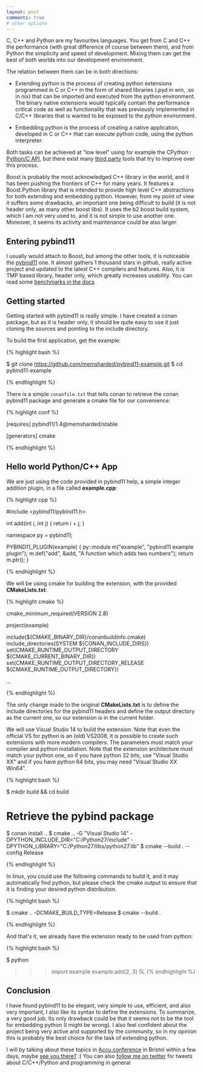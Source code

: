 ```yaml
---
layout: post
comments: true
# other options
---
```


C, C++ and Python are my favourites languages. You get from C and C++ the performance (with great difference of course between them), and from Python the simplicity and speed of development. Mixing them can get the best of both worlds into our development environment.

The relation between them can be in both directions:

- Extending python is the process of creating python extensions programmed in C or C++ in the form of shared libraries (.pyd in win, .so in nix) that can be imported and executed from the python environment. The binary native extensions would typically contain the performance critical code as well as functionality that was previously implemented in C/C++ libraries that is wanted to be exposed to the python environment.

- Embedding python is the process of creating a native application, developed in C or C++ that can execute python code, using the python interpreter.

Both tasks can be achieved at "low level" using for example the CPython : [Python/C API](https://docs.python.org/2/extending/), but there exist many [third party](https://wiki.python.org/moin/IntegratingPythonWithOtherLanguages) tools that try to improve over this process.

Boost is probably the most acknowledged C++ library in the world, and it has been pushing the frontiers of C++ for many years. It features a Boost.Python library that is intended to provide high level C++ abstractions for both extending and embedding python. However, from my point of view it suffers some drawbacks, an important one being difficult to build (it is not header only, as many other boost libs). It uses the b2 boost build system, which I am not very used to, and it is not simple to use another one. Moreover, it seems its activity and maintenance could be also larger.


<h2>Entering pybind11</h2>

I usually would attach to Boost, but among the other tools, it is noticeable the [pybind11](https://github.com/pybind/pybind11) one. It almost gathers 1 thousand stars in github, really active project and updated to the latest C++ compilers and features. Also, it is TMP based library, header only, which greatly increases usability. You can read some [benchmarks in the docs](http://pybind11.readthedocs.org/en/latest/benchmark.html)

<h2>Getting started</h2> 

Getting started with pybind11 is really simple. I have created a conan package, but as it is header only, it should be quite easy to use it just cloning the sources and pointing to the include directory.

To build the first application, get the example:

{% highlight bash %}

$ git clone https://github.com/memsharded/pybind11-example.git
$ cd pybind11-example

{% endhighlight %}

There is a simple ``conanfile.txt`` that tells conan to retrieve the conan pybind11 package and generate a cmake file for our convenience:

{% highlight conf %}

[requires]
pybind11/1.4@memsharded/stable

[generators]
cmake

{% endhighlight %}


<h2>Hello world Python/C++ App</h2> 

We are just using the code provided in pybind11 help, a simple integer addition plugin, in a file called **example.cpp**:

{% highlight cpp %}

#include <pybind11/pybind11.h>

int add(int i, int j) {
    return i + j;
}

namespace py = pybind11;

PYBIND11_PLUGIN(example) {
    py::module m("example", "pybind11 example plugin");
    m.def("add", &add, "A function which adds two numbers");
    return m.ptr();
}

{% endhighlight %}


We will be using cmake for building the extension, with the provided **CMakeLists.txt**:

{% highlight cmake %}

cmake_minimum_required(VERSION 2.8)

project(example)

include(${CMAKE_BINARY_DIR}/conanbuildinfo.cmake)
include_directories(SYSTEM ${CONAN_INCLUDE_DIRS})
set(CMAKE_RUNTIME_OUTPUT_DIRECTORY ${CMAKE_CURRENT_BINARY_DIR})
set(CMAKE_RUNTIME_OUTPUT_DIRECTORY_RELEASE ${CMAKE_RUNTIME_OUTPUT_DIRECTORY})

... 

{% endhighlight %}

The only change made to the original **CMakeLists.txt** is to define the include directories for the pybind11 headers and define the output directory as the current one, so our extension is in the current folder.

We will use Visual Studio 14 to build the extension. Note that even the official VS for python is an (old) VS2008, it is possible to create such extensions with more modern compilers. The parameters must match your compiler and python installation. Note that the extension architecture must match your python one, so if you have python 32 bits, use "Visual Studio XX" and if you have python 64 bits, you may need "Visual Studio XX Win64".

{% highlight bash %}

$ mkdir build && cd build
# Retrieve the pybind package
$ conan install ..
$ cmake .. -G "Visual Studio 14" -DPYTHON_INCLUDE_DIR="C:/Python27/include" -DPYTHON_LIBRARY="C:/Python27/libs/python27.lib"
$ cmake --build . --config Release

{% endhighlight %}

In linux, you could use the following commands to build it, and it may automatically find python, but please check the cmake output to ensure that it is finding your desired python distribution.

{% highlight bash %}

$ cmake .. -DCMAKE_BUILD_TYPE=Release
$ cmake --build .

{% endhighlight %}


And that's it, we already have the extension ready to be used from python:

{% highlight bash %}

$ python
>>> import example
>>> example.add(2, 3)
5L
{% endhighlight %}

<h2>Conclusion</h2> 

I have found pybind11 to be elegant, very simple to use, efficient, and also very important, I also like its syntax to define the extensions. To summarize, a very good job. Its only drawback could be that it seems not to be the tool for embedding python (I might be wrong). I also feel confident about the project being very active and supported by the community, so in my opinion this is probably the best choice for the task of extending python.

I will by talking about these topics in [Accu conference](http://accu.org/index.php/conferences/accu_conference_2016) in Bristol within a few days, maybe [see you there?](http://accu.org/index.php/conferences/accu_conference_2016/accu2016_sessions#Extending_and_Wrapping_C_and_C++_with_Python) :) You can also [follow me on twitter](https://twitter.com/diegorlosada) for tweets about C/C++/Python and programming in general
